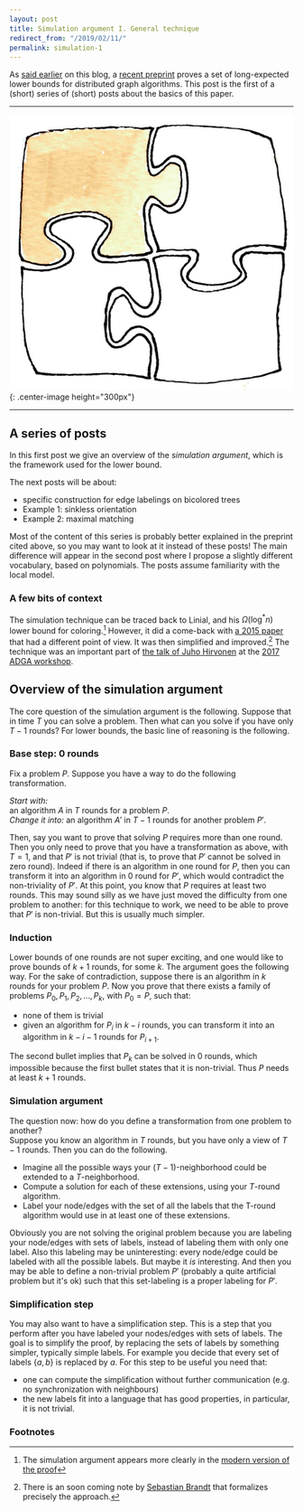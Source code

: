 ```yaml
---
layout: post
title: Simulation argument I. General technique
redirect_from: "/2019/02/11/"
permalink: simulation-1
---
```


As
[said earlier](https://discrete-notes.github.io/january-2019-notes) 
on this blog, a 
[recent preprint](https://arxiv.org/abs/1901.02441) 
proves a set of long-expected lower bounds for distributed graph algorithms. 
This post is the first of a (short) series of (short) posts about the basics of 
this paper. 

---

![](assets/puzzle-1.png){: .center-image height="300px"}

---

## A series of posts

In this first post we give an overview of the *simulation argument*, which is 
the framework used for the lower bound. 

The next posts will be about: 

* specific construction for edge labelings on bicolored trees
* Example 1: sinkless orientation
* Example 2: maximal matching

Most of the content of this series is probably better explained in the 
preprint cited above, so you may want to look at it instead of these posts! 
The main difference will appear in the second post where I propose a slightly 
different vocabulary, based on polynomials. The posts assume familiarity with 
the local model.

### A few bits of context 

The simulation technique can be traced back to Linial, 
and his $\Omega(\log^*n)$ lower bound for coloring.[^1]
However, it did a come-back with 
[a 2015 paper](https://arxiv.org/pdf/1511.00900.pdf) that had a different point 
of view. 
It was then simplified and improved.[^2] 
The technique was an important part of 
[the talk of Juho Hirvonen](http://adga.hiit.fi/2017/hirvonen.pdf) 
at the 
[2017 ADGA workshop](http://adga.hiit.fi/2017/). 

## Overview of the simulation argument

The core question of the simulation argument is the following. 
Suppose that in time $T$ you can solve a problem. Then what can you solve 
if you have only $T-1$ rounds? 
For lower bounds, the basic line of reasoning is the following. 

### Base step: 0 rounds
Fix a problem $P$.
Suppose you have a way to do the following transformation.

*Start with:*  
an algorithm $A$ in $T$ rounds for a problem $P$.   
*Change it into:* 
an algorithm $A'$ in $T-1$ rounds for another problem $P'$.   

Then, say you want to prove that solving $P$ requires more than one
round. 
Then you only need to prove that you have a transformation as above, with $T=1$, 
and that $P'$ is not trivial (that is, to prove that 
$P'$ cannot be solved in zero round).
Indeed if there is an algorithm in one round for $P$, then you can transform it 
into an algorithm in 0 round for $P'$, which would contradict the 
non-triviality of $P'$. 
At this point, you know that $P$ requires at least two rounds. 
This may sound silly as we have just moved the difficulty from one problem to
another: for this technique to work, we need to be able to prove that $P'$ is 
non-trivial. But this is usually much simpler.

### Induction
Lower bounds of one rounds are not super exciting, and one would like to prove
bounds of $k+1$ rounds, for some $k$. 
The argument goes the following way.
For the sake of contradiction, suppose there is an algorithm in $k$ rounds for 
your problem $P$.
Now you prove that there exists a family of problems $P_0, P_1, P_2, ...,P_k$, with 
$P_0=P$, such that: 

* none of them is trivial
* given an algorithm for $P_i$ in $k-i$ rounds, you can transform it into an 
algorithm in $k-i-1$ rounds for $P_{i+1}$. 

The second bullet implies that $P_k$ can be solved in $0$ rounds, which impossible 
because the first bullet states that it is non-trivial. 
Thus $P$ needs at least $k+1$ rounds.

### Simulation argument
The question now: how do you define a transformation from one problem to another?   
Suppose you know an algorithm in $T$ rounds, but you have only a view of 
$T-1$ rounds. Then you can do the following.

* Imagine all the possible ways your $(T-1)$-neighborhood could be extended to a 
$T$-neighborhood. 
* Compute a solution for each of these extensions, using your $T$-round algorithm.
* Label your node/edges with the set of all the labels that the T-round algorithm
would use in at least one of these extensions.
 
Obviously you are not solving the original problem because you are labeling your
node/edges with sets of labels, instead of labeling them with only one label. 
Also this labeling may be uninteresting: every node/edge could be labeled with 
all the possible labels. 
But maybe it *is* interesting. 
And then you may be able to define a non-trivial problem $P'$ 
(probably a quite artificial problem but it's ok) such that this set-labeling 
is a proper labeling for $P'$. 

### Simplification step
You may also want to have a simplification step. 
This is a step that you perform after you have labeled your nodes/edges with 
sets of labels.
The goal is to simplify the proof, by replacing the sets of labels by something 
simpler, typically simple labels. For example you decide that every set of labels 
{$a,b$} is replaced by $a$. For this step to be useful you need that:
 
* one can compute the simplification without further communication (e.g. no 
synchronization with neighbours)
* the new labels fit into a language that has good properties, in particular, it 
is not trivial.

### Footnotes

[^1]: The simulation argument appears more clearly in the [modern version of the proof](https://users.ics.aalto.fi/suomela/doc/linial-easy.pdf)

[^2]: There is an soon coming note by [Sebastian Brandt](https://disco.ethz.ch/alumni/brandts) that formalizes precisely the approach.

